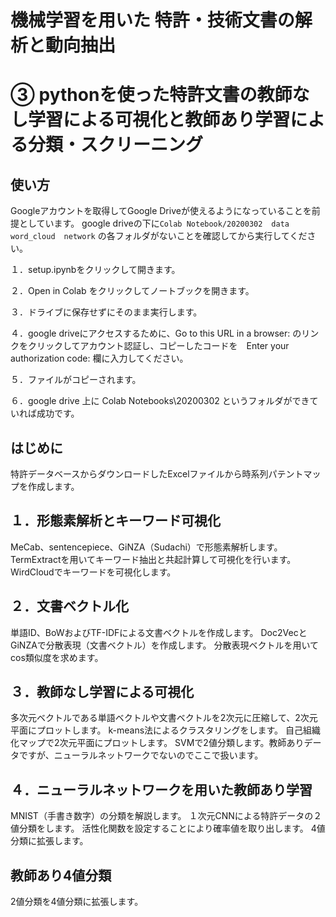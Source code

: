 # 機械学習を用いた 特許・技術文書の解析と動向抽出
# ③ pythonを使った特許文書の教師なし学習による可視化と教師あり学習による分類・スクリーニング

## 使い方
Googleアカウントを取得してGoogle Driveが使えるようになっていることを前提としています。
google driveの下に```Colab Notebook/20200302```　```data```　```word_cloud```　```network```
の各フォルダがないことを確認してから実行してください。

１．setup.ipynbをクリックして開きます。
  
２．Open in Colab をクリックしてノートブックを開きます。

３．ドライブに保存せずにそのまま実行します。

４．google driveにアクセスするために、Go to this URL in a browser: のリンクをクリックしてアカウント認証し、コピーしたコードを　Enter your authorization code: 欄に入力してください。

５．ファイルがコピーされます。

６．google drive 上に Colab Notebooks\20200302 というフォルダができていれば成功です。

## はじめに
特許データベースからダウンロードしたExcelファイルから時系列パテントマップを作成します。

## １．形態素解析とキーワード可視化
MeCab、sentencepiece、GiNZA（Sudachi）で形態素解析します。
TermExtractを用いてキーワード抽出と共起計算して可視化を行います。
WirdCloudでキーワードを可視化します。

## ２．文書ベクトル化
単語ID、BoWおよびTF-IDFによる文書ベクトルを作成します。
Doc2VecとGiNZAで分散表現（文書ベクトル）を作成します。
分散表現ベクトルを用いてcos類似度を求めます。

## ３．教師なし学習による可視化
多次元ベクトルである単語ベクトルや文書ベクトルを2次元に圧縮して、2次元平面にプロットします。
k-means法によるクラスタリングをします。
自己組織化マップで2次元平面にプロットします。
SVMで2値分類します。教師ありデータですが、ニューラルネットワークでないのでここで扱います。

## ４．ニューラルネットワークを用いた教師あり学習
MNIST（手書き数字）の分類を解説します。
１次元CNNによる特許データの２値分類をします。
活性化関数を設定することにより確率値を取り出します。
4値分類に拡張します。

## 教師あり4値分類
2値分類を4値分類に拡張します。
